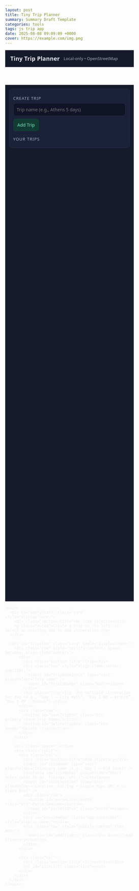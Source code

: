 ```yaml
---
layout: post
title: Tiny Trip Planner
summary: Summary Draft Template
categories: tools
tags: js trip app
date: 2025-08-08 09:09:09 +0000
cover: https://example.com/img.png
---
```



  <!-- Leaflet (OpenStreetMap) -->
  <link
    rel="stylesheet"
    href="https://unpkg.com/leaflet@1.9.4/dist/leaflet.css"
    integrity="sha256-p4NxAoJBhIIN+hmNHrzRCf9tD/miZyoHS5obTRR9BMY="
    crossorigin=""
  />
  <script
    src="https://unpkg.com/leaflet@1.9.4/dist/leaflet.js"
    integrity="sha256-20nQCchB9co0qIjJZRGuk2/Z9VM+kNiyxNV1lvTlZBo="
    crossorigin=""
  ></script>
  <style>
    :root {
      --bg: #0f1220;
      --panel: #161A2B;
      --panel-2: #1B2138;
      --text: #E8ECF1;
      --muted: #A7B0C0;
      --accent: #6EE7B7;
      --danger: #f87171;
      --border: #27304a;
    }
    * { box-sizing: border-box; }
    body {
      margin: 0;
      color: var(--text);
      font-family: system-ui, -apple-system, Segoe UI, Roboto, Inter, "Helvetica Neue", Arial, sans-serif;
    }
    header {
      padding: 14px 16px; border-bottom: 1px solid var(--border); background: var(--panel);
      display: flex; align-items: center; gap: 12px; position: sticky; top: 0; z-index: 10;
    }
    header h1 { font-size: 18px; margin: 0; font-weight: 600; letter-spacing: 0.2px; }
    .wrap {
      display: grid; grid-template-columns: 320px 1fr; min-height: calc(100vh - 56px);
    }
    aside {
      border-right: 1px solid var(--border); background: var(--panel); padding: 12px;
    }
    main { padding: 16px; background: linear-gradient(180deg, var(--panel-2), var(--bg)); }
    .card {
      background: var(--panel-2); border: 1px solid var(--border); border-radius: 10px;
      padding: 12px;
    }
    .section-title {
      font-size: 13px; color: var(--muted); text-transform: uppercase; letter-spacing: 0.08em; margin: 8px 0 6px;
    }
    .row { display: flex; gap: 8px; align-items: center; flex-wrap: wrap; }
    .col { display: flex; flex-direction: column; gap: 6px; }
    input[type="text"], textarea {
      width: 100%; background: #111426; color: var(--text); border: 1px solid var(--border);
      border-radius: 8px; padding: 10px; outline: none; font: inherit;
    }
    textarea { min-height: 80px; resize: vertical; }
    .btn {
      background: #1f2542; color: var(--text); border: 1px solid var(--border);
      padding: 9px 12px; border-radius: 8px; cursor: pointer; font: inherit;
    }
    .btn:hover { filter: brightness(1.1); }
    .btn.primary { background: #26305b; border-color: #2f3a6e; }
    .btn.accent { background: #123c33; border-color: #104235; color: var(--accent); }
    .btn.danger { background: #3a1416; border-color: #4a1d20; color: #ffb4b4; }
    .muted { color: var(--muted); font-size: 13px; }
    ul.list { list-style: none; padding: 0; margin: 0; display: grid; gap: 8px; }
    .list-item {
      border: 1px solid var(--border); border-radius: 8px; padding: 10px; background: #13182b;
      display: grid; gap: 6px;
    }
    .list-item .title { font-weight: 600; }
    .kbd { font-family: ui-monospace, SFMono-Regular, Menlo, Consolas, monospace; font-size: 12px; padding: 1px 6px; border: 1px solid var(--border); border-radius: 6px; background: #0d1020; color: var(--muted); }
    .spacer { height: 8px; }
    .map-container { width: 100%; height: 300px; border-radius: 10px; overflow: hidden; border: 1px solid var(--border); }
    .modal {
      position: fixed; inset: 0; background: rgba(0,0,0,0.5); display: none; align-items: center; justify-content: center; z-index: 50;
    }
    .modal.active { display: flex; }
    .modal-card {
      width: min(900px, 92vw); background: var(--panel); border: 1px solid var(--border); border-radius: 12px; padding: 12px;
    }
    .modal-header { display: flex; justify-content: space-between; align-items: center; }
    .modal-title { margin: 0; font-size: 16px; }
    .trip-row { display: grid; grid-template-columns: 1fr auto; gap: 6px; align-items: center; }
    .tiny { font-size: 12px; color: var(--muted); }
    .split { display: grid; grid-template-columns: 1fr 1fr; gap: 12px; }
    @media (max-width: 1000px) { .wrap { grid-template-columns: 1fr; } .split { grid-template-columns: 1fr; } }
  </style>

  <header>
    <h1>Tiny Trip Planner</h1>
    <span class="muted">Local-only • OpenStreetMap</span>
  </header>

  <div class="wrap">
    <aside>
      <div class="card">
        <div class="section-title">Create trip</div>
        <div class="row">
          <input id="newTripName" type="text" placeholder="Trip name (e.g., Athens 5 days)" />
          <button id="addTripBtn" class="btn accent">Add Trip</button>
        </div>
        <div class="spacer"></div>
        <div class="section-title">Your trips</div>
        <ul id="tripList" class="list"></ul>
      </div>
    </aside>

    <main>
      <div id="emptyState" class="card" style="display:none;">
        <div class="section-title">No trip selected</div>
        <p class="muted">Create a trip on the left, or select an existing one to add itineraries.</p>
      </div>

      <div id="tripView" class="card" style="display:none;">
        <div class="row" style="justify-content: space-between; align-items:center;">
          <div>
            <div class="section-title">Trip</div>
            <div class="row" style="align-items:center; gap:12px;">
              <input id="tripNameInput" type="text" placeholder="Trip name" />
              <span id="tripIdBadge" class="kbd"></span>
            </div>
            <div class="tiny">Tip: Use multiple itineraries per day (e.g., “Day 1 – City Walk”, “Day 2 AM – Brunch”, “Day 2 PM – Museum”).</div>
          </div>
          <div class="row">
            <button id="saveTripBtn" class="btn primary">Save Trip Name</button>
            <button id="deleteTripBtn" class="btn danger">Delete Trip</button>
          </div>
        </div>

        <div class="spacer"></div>
        <div class="split">
          <div class="col">
            <div class="section-title">Add itinerary</div>
            <input id="itinName" type="text" placeholder="Itinerary name (e.g., Day 1 – Old Town)" />
            <textarea id="itinNotes" placeholder="Short notes (what to do, timings, etc.)"></textarea>
            <input id="itinLocation" type="text" placeholder="Location: lat,lng • Google Maps URL • or place text" />
            <div class="row">
              <button id="parseLocationBtn" class="btn">Parse/Geocode</button>
              <span id="parseStatus" class="muted"></span>
            </div>
            <div id="previewMap" class="map-container" style="display:none;"></div>
            <div class="row" style="justify-content:flex-end;">
              <button id="addItinBtn" class="btn accent">Add Itinerary</button>
            </div>
          </div>

          <div class="col">
            <div class="section-title">Itineraries</div>
            <ul id="itinList" class="list"></ul>
          </div>
        </div>
      </div>
    </main>
  </div>

  <!-- Map Modal -->
  <div id="mapModal" class="modal" aria-hidden="true">
    <div class="modal-card">
      <div class="modal-header">
        <h3 id="mapModalTitle" class="modal-title">Itinerary Map</h3>
        <button id="closeModalBtn" class="btn">Close</button>
      </div>
      <div class="spacer"></div>
      <div id="modalMap" class="map-container"></div>
    </div>
  </div>

  <script>
  // -----------------------------
  // Storage & State
  // -----------------------------
  const LS_KEY = 'tiny_trip_planner_v1';
  const db = {
    trips: [],
    lastTripId: 0,
    lastItinId: 0
  };
  function loadDB() {
    try {
      const raw = localStorage.getItem(LS_KEY);
      if (raw) Object.assign(db, JSON.parse(raw));
    } catch(e) {
      console.warn('Failed to load DB', e);
    }
  }
  function saveDB() {
    localStorage.setItem(LS_KEY, JSON.stringify(db));
  }

  // -----------------------------
  // Utilities
  // -----------------------------
  function nextTripId(){ db.lastTripId += 1; saveDB(); return db.lastTripId; }
  function nextItinId(){ db.lastItinId += 1; saveDB(); return db.lastItinId; }

  function formatLatLng(lat, lng) {
    return `${Number(lat).toFixed(6)}, ${Number(lng).toFixed(6)}`;
  }

  // Extract coords from Google Maps URLs:
  // Supports:
  //  - https://www.google.com/maps/place/.../@LAT,LNG,15z
  //  - https://www.google.com/maps?q=LAT,LNG
  //  - https://maps.app.goo.gl/... (will often redirect, but may contain !3dLAT!4dLNG)
  function coordsFromGoogleUrl(input) {
    try {
      const u = new URL(input);
      const href = u.href;

      // @lat,lng,zoom
      const atMatch = href.match(/@(-?\d+\.\d+),\s*(-?\d+\.\d+)/);
      if (atMatch) {
        return { lat: parseFloat(atMatch[1]), lng: parseFloat(atMatch[2]) };
      }

      // q=lat,lng or ll=lat,lng
      const q = u.searchParams.get('q') || u.searchParams.get('ll');
      if (q) {
        const m = q.match(/(-?\d+(\.\d+)?)\s*,\s*(-?\d+(\.\d+)?)/);
        if (m) return { lat: parseFloat(m[1]), lng: parseFloat(m[3]) };
      }

      // !3dLAT!4dLNG pattern
      const bang = href.match(/!3d(-?\d+\.\d+)!4d(-?\d+\.\d+)/);
      if (bang) {
        return { lat: parseFloat(bang[1]), lng: parseFloat(bang[2]) };
      }
    } catch (_) {
      // not a valid URL
    }
    return null;
  }

  // Try to parse input:
  // - direct "lat,lng"
  // - google maps url
  // - otherwise geocode with Nominatim (free)
  async function parseLocation(input) {
    input = (input || '').trim();

    // 1) direct lat,lng
    const ll = input.match(/^(-?\d+(\.\d+)?)\s*,\s*(-?\d+(\.\d+)?)$/);
    if (ll) {
      return { lat: parseFloat(ll[1]), lng: parseFloat(ll[3]), source: 'latlng' };
    }

    // 2) Google Maps URL
    if (input.includes('google.com/maps') || input.includes('goo.gl/maps') || input.includes('maps.app.goo.gl')) {
      const c = coordsFromGoogleUrl(input);
      if (c) return { ...c, source: 'google' };
      // If we couldn't extract numeric coords, fall back to geocoding the path text
    }

    // 3) Nominatim geocoding (OpenStreetMap, free; respect fair use)
    // NOTE: rate limits apply; this is for light personal use.
    const url = `https://nominatim.openstreetmap.org/search?format=jsonv2&q=${encodeURIComponent(input)}&limit=1`;
    const res = await fetch(url, {
      headers: {
        // Nominatim recommends identifying your app via User-Agent; browser sets one.
        // Add a referer-like hint via this custom header in case some proxies strip referer.
        'Accept': 'application/json'
      }
    });
    if (!res.ok) throw new Error('Geocoding failed');
    const j = await res.json();
    if (Array.isArray(j) && j.length > 0) {
      const hit = j[0];
      return { lat: parseFloat(hit.lat), lng: parseFloat(hit.lon), source: 'nominatim' };
    }
    throw new Error('No results for that place');
  }

  // -----------------------------
  // Minimal “store” helpers
  // -----------------------------
  function addTrip(name) {
    const t = { id: nextTripId(), name: name || `Trip ${db.lastTripId}`, createdAt: Date.now(), itineraries: [] };
    db.trips.push(t);
    saveDB();
    return t;
  }
  function getTrip(id) { return db.trips.find(t => t.id === id); }
  function deleteTrip(id) {
    const idx = db.trips.findIndex(t => t.id === id);
    if (idx !== -1) db.trips.splice(idx, 1);
    saveDB();
  }
  function updateTripName(id, name) {
    const t = getTrip(id); if (t) { t.name = name; saveDB(); }
  }
  function addItinerary(tripId, { name, notes, lat, lng, locationInput }) {
    const t = getTrip(tripId); if (!t) return;
    t.itineraries.push({
      id: nextItinId(),
      name: name || `Itin ${db.lastItinId}`,
      notes: notes || '',
      lat, lng,
      locationInput: locationInput || '',
      createdAt: Date.now()
    });
    saveDB();
  }
  function updateItinerary(tripId, itinId, patch) {
    const t = getTrip(tripId); if (!t) return;
    const it = t.itineraries.find(i => i.id === itinId);
    if (it) { Object.assign(it, patch); saveDB(); }
  }
  function deleteItinerary(tripId, itinId) {
    const t = getTrip(tripId); if (!t) return;
    const idx = t.itineraries.findIndex(i => i.id === itinId);
    if (idx !== -1) { t.itineraries.splice(idx, 1); saveDB(); }
  }

  // -----------------------------
  // UI wiring
  // -----------------------------
  let currentTripId = null;
  let previewLeaflet = null;

  const els = {
    newTripName: document.getElementById('newTripName'),
    addTripBtn: document.getElementById('addTripBtn'),
    tripList: document.getElementById('tripList'),
    emptyState: document.getElementById('emptyState'),
    tripView: document.getElementById('tripView'),
    tripNameInput: document.getElementById('tripNameInput'),
    tripIdBadge: document.getElementById('tripIdBadge'),
    saveTripBtn: document.getElementById('saveTripBtn'),
    deleteTripBtn: document.getElementById('deleteTripBtn'),
    itinName: document.getElementById('itinName'),
    itinNotes: document.getElementById('itinNotes'),
    itinLocation: document.getElementById('itinLocation'),
    parseLocationBtn: document.getElementById('parseLocationBtn'),
    parseStatus: document.getElementById('parseStatus'),
    previewMap: document.getElementById('previewMap'),
    addItinBtn: document.getElementById('addItinBtn'),
    itinList: document.getElementById('itinList'),
    // modal
    mapModal: document.getElementById('mapModal'),
    closeModalBtn: document.getElementById('closeModalBtn'),
    modalMap: document.getElementById('modalMap'),
    mapModalTitle: document.getElementById('mapModalTitle'),
  };

  function renderTrips() {
    els.tripList.innerHTML = '';
    const sorted = [...db.trips].sort((a,b) => b.createdAt - a.createdAt);
    for (const t of sorted) {
      const li = document.createElement('li');
      li.className = 'list-item';
      const selected = t.id === currentTripId;
      li.innerHTML = `
        <div class="trip-row">
          <div>
            <div class="title">${escapeHtml(t.name)}</div>
            <div class="tiny">#${t.id} • ${t.itineraries.length} itineraries</div>
          </div>
          <button class="btn ${selected ? 'accent' : ''}" data-trip="${t.id}">
            ${selected ? 'Selected' : 'Open'}
          </button>
        </div>
      `;
      li.querySelector('button').addEventListener('click', () => openTrip(t.id));
      els.tripList.appendChild(li);
    }
  }

  function openTrip(id) {
    currentTripId = id;
    const t = getTrip(id);
    if (!t) return;
    els.emptyState.style.display = 'none';
    els.tripView.style.display = 'block';
    els.tripNameInput.value = t.name;
    els.tripIdBadge.textContent = `Trip #${t.id}`;
    renderTrips();
    renderItineraries();
  }

  function renderItineraries() {
    const t = getTrip(currentTripId);
    els.itinList.innerHTML = '';
    if (!t) return;
    const its = [...t.itineraries].sort((a,b)=>a.createdAt - b.createdAt);
    for (const it of its) {
      const li = document.createElement('li');
      li.className = 'list-item';
      li.innerHTML = `
        <div class="title">${escapeHtml(it.name)}</div>
        <div class="tiny">#${it.id} • ${formatLatLng(it.lat, it.lng)}</div>
        <div class="muted">${escapeHtml(it.notes || '')}</div>
        <div class="row" style="justify-content:flex-end; gap:6px;">
          <button class="btn" data-view="${it.id}">View Map</button>
          <button class="btn primary" data-edit="${it.id}">Edit</button>
          <button class="btn danger" data-del="${it.id}">Delete</button>
        </div>
      `;
      li.querySelector('[data-view]').addEventListener('click', () => openMapModal(it));
      li.querySelector('[data-del]').addEventListener('click', () => {
        if (confirm('Delete this itinerary?')) {
          deleteItinerary(t.id, it.id);
          renderItineraries();
          renderTrips();
        }
      });
      li.querySelector('[data-edit]').addEventListener('click', () => editItineraryInline(t.id, it));
      els.itinList.appendChild(li);
    }
  }

  function editItineraryInline(tripId, it) {
    const container = document.createElement('div');
    container.className = 'list-item';
    container.innerHTML = `
      <div class="title">Edit: ${escapeHtml(it.name)}</div>
      <div class="row">
        <input type="text" id="eName" value="${escapeAttr(it.name)}" placeholder="Itinerary name" />
      </div>
      <div class="row">
        <textarea id="eNotes" placeholder="Notes">${escapeHtml(it.notes || '')}</textarea>
      </div>
      <div class="row">
        <input type="text" id="eLoc" value="${escapeAttr(it.locationInput || formatLatLng(it.lat, it.lng))}" placeholder="Location (lat,lng / GMaps URL / place text)" />
        <button class="btn" id="eParse">Parse/Geocode</button>
      </div>
      <div id="eStatus" class="muted"></div>
      <div id="eMap" class="map-container" style="display:none;"></div>
      <div class="row" style="justify-content:flex-end;">
        <button class="btn primary" id="eSave">Save</button>
        <button class="btn" id="eCancel">Cancel</button>
      </div>
    `;
    // Replace list with editor at the top
    els.itinList.prepend(container);

    let editMap = null;
    let newCoords = { lat: it.lat, lng: it.lng };

    container.querySelector('#eParse').addEventListener('click', async () => {
      const input = container.querySelector('#eLoc').value.trim();
      setStatus(container.querySelector('#eStatus'), 'Parsing…');
      try {
        const res = await parseLocation(input);
        newCoords = { lat: res.lat, lng: res.lng };
        setStatus(container.querySelector('#eStatus'), `OK (${res.source}) → ${formatLatLng(res.lat, res.lng)}`);
        showMap(container.querySelector('#eMap'), res.lat, res.lng, m => editMap = m);
      } catch (e) {
        setStatus(container.querySelector('#eStatus'), `Error: ${e.message}`, true);
      }
    });

    container.querySelector('#eSave').addEventListener('click', () => {
      const name = container.querySelector('#eName').value.trim();
      const notes = container.querySelector('#eNotes').value;
      const locationInput = container.querySelector('#eLoc').value.trim();
      updateItinerary(tripId, it.id, {
        name: name || it.name,
        notes,
        lat: newCoords.lat,
        lng: newCoords.lng,
        locationInput
      });
      renderItineraries();
    });
    container.querySelector('#eCancel').addEventListener('click', () => {
      renderItineraries();
    });

    // Preload map
    showMap(container.querySelector('#eMap'), it.lat, it.lng, m => editMap = m);
  }

  function setStatus(el, msg, isError=false) {
    el.textContent = msg;
    el.style.color = isError ? 'var(--danger)' : 'var(--muted)';
  }

  // Map helpers
  function showMap(el, lat, lng, onReady) {
    el.style.display = 'block';
    // Reset container
    el.innerHTML = '';
    const map = L.map(el).setView([lat, lng], 14);
    L.tileLayer('https://{s}.tile.openstreetmap.org/{z}/{x}/{y}.png', {
      maxZoom: 19,
      attribution: '&copy; <a href="https://www.openstreetmap.org/">OpenStreetMap</a> contributors'
    }).addTo(map);
    L.marker([lat, lng]).addTo(map);
    setTimeout(()=> map.invalidateSize(), 100); // fix hidden container sizing
    if (onReady) onReady(map);
    return map;
  }

  // Modal map
  let modalMapInstance = null;
  function openMapModal(it) {
    els.mapModalTitle.textContent = `${it.name} — ${formatLatLng(it.lat, it.lng)}`;
    els.mapModal.classList.add('active');
    if (modalMapInstance) { modalMapInstance.remove(); modalMapInstance = null; }
    modalMapInstance = showMap(els.modalMap, it.lat, it.lng);
    els.mapModal.setAttribute('aria-hidden', 'false');
  }
  function closeMapModal() {
    els.mapModal.classList.remove('active');
    els.mapModal.setAttribute('aria-hidden', 'true');
  }

  // -----------------------------
  // Event listeners
  // -----------------------------
  els.addTripBtn.addEventListener('click', () => {
    const name = els.newTripName.value.trim();
    const t = addTrip(name);
    els.newTripName.value = '';
    renderTrips();
    openTrip(t.id);
  });

  els.saveTripBtn.addEventListener('click', () => {
    const name = els.tripNameInput.value.trim();
    if (currentTripId && name) { updateTripName(currentTripId, name); renderTrips(); }
  });

  els.deleteTripBtn.addEventListener('click', () => {
    if (!currentTripId) return;
    const t = getTrip(currentTripId);
    if (!t) return;
    if (confirm(`Delete "${t.name}" and all its itineraries?`)) {
      deleteTrip(currentTripId);
      currentTripId = null;
      els.tripView.style.display = 'none';
      els.emptyState.style.display = 'block';
      renderTrips();
    }
  });

  els.parseLocationBtn.addEventListener('click', async () => {
    const input = els.itinLocation.value.trim();
    if (!input) return;
    els.parseStatus.textContent = 'Parsing…';
    els.parseStatus.style.color = 'var(--muted)';
    try {
      const res = await parseLocation(input);
      els.parseStatus.textContent = `OK (${res.source}) → ${formatLatLng(res.lat, res.lng)}`;
      els.parseStatus.style.color = 'var(--muted)';
      if (previewLeaflet && previewLeaflet.remove) previewLeaflet.remove();
      previewLeaflet = showMap(els.previewMap, res.lat, res.lng);
      els.previewMap.style.display = 'block';
      // store temp on element dataset
      els.previewMap.dataset.lat = res.lat;
      els.previewMap.dataset.lng = res.lng;
    } catch (e) {
      els.parseStatus.textContent = `Error: ${e.message}`;
      els.parseStatus.style.color = 'var(--danger)';
    }
  });

  els.addItinBtn.addEventListener('click', () => {
    if (!currentTripId) return;
    const name = els.itinName.value.trim();
    const notes = els.itinNotes.value;
    const locInput = els.itinLocation.value.trim();
    const lat = parseFloat(els.previewMap.dataset.lat);
    const lng = parseFloat(els.previewMap.dataset.lng);
    if (!isFinite(lat) || !isFinite(lng)) {
      alert('Please Parse/Geocode the location first.');
      return;
    }
    addItinerary(currentTripId, { name, notes, lat, lng, locationInput: locInput });
    // reset form (keep notes optional)
    els.itinName.value = '';
    els.itinNotes.value = '';
    els.itinLocation.value = '';
    els.previewMap.style.display = 'none';
    els.previewMap.dataset.lat = '';
    els.previewMap.dataset.lng = '';
    if (previewLeaflet && previewLeaflet.remove) previewLeaflet.remove();
    previewLeaflet = null;
    renderItineraries();
    renderTrips();
  });

  els.closeModalBtn.addEventListener('click', closeMapModal);
  els.mapModal.addEventListener('click', (e) => {
    if (e.target === els.mapModal) closeMapModal();
  });

  // -----------------------------
  // Bootstrap
  // -----------------------------
  function escapeHtml(s) {
    return String(s || '').replace(/[&<>"']/g, c => ({'&':'&amp;','<':'&lt;','>':'&gt;','"':'&quot;',"'":'&#39;'}[c]));
  }
  function escapeAttr(s){ return escapeHtml(s).replace(/"/g, '&quot;'); }

  function init() {
    loadDB();
    renderTrips();
    if (db.trips.length === 0) {
      els.emptyState.style.display = 'block';
    } else {
      // Open the most recent trip by default
      const latest = [...db.trips].sort((a,b)=>b.createdAt - a.createdAt)[0];
      openTrip(latest.id);
    }
  }
  init();
  </script>
